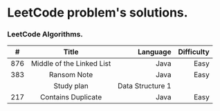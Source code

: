 # LeetCode problem's solutions.
### LeetCode Algorithms.

| # | Title | Language | Difficulty |
| - |:-------------:| ----:|-------:|
| 876 | Middle of the Linked List | Java | Easy |
| 383 | Ransom Note | Java | Easy |
| | Study plan | Data Structure 1 | |
| 217 | Contains Duplicate | Java | Easy |

